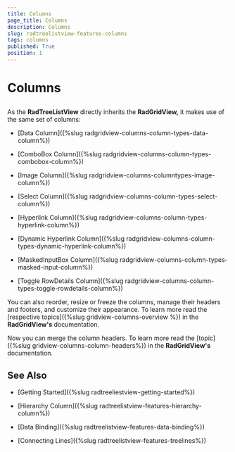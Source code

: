 ```yaml
---
title: Columns
page_title: Columns
description: Columns
slug: radtreelistview-features-columns
tags: columns
published: True
position: 1
---
```


# Columns



## 

As the __RadTreeListView__ directly inherits the __RadGridView,__ it makes use of the same set of columns:

* [Data Column]({%slug radgridview-columns-column-types-data-column%})

* [ComboBox Column]({%slug radgridview-columns-column-types-combobox-column%})

* [Image Column]({%slug radgridview-columns-columntypes-image-column%})

* [Select Column]({%slug radgridview-columns-column-types-select-column%})

* [Hyperlink Column]({%slug radgridview-columns-column-types-hyperlink-column%})

* [Dynamic Hyperlink Column]({%slug radgridview-columns-column-types-dynamic-hyperlink-column%})

* [MaskedInputBox Column]({%slug radgridview-columns-column-types-masked-input-column%})

* [Toggle RowDetails Column]({%slug radgridview-columns-column-types-toggle-rowdetails-column%})

You can also reorder, resize or freeze the columns, manage their headers and footers, and customize their appearance. To learn more read the [respective topics]({%slug gridview-columns-overview %}) in the __RadGridView's__ documentation.



Now you can merge the column headers. To learn more read the [topic]({%slug gridview-columns-column-headers%}) in the __RadGridView's__ documentation.
        

## See Also

 * [Getting Started]({%slug radtreeliestview-getting-started%})

 * [Hierarchy Column]({%slug radtreelistview-features-hierarchy-column%})

 * [Data Binding]({%slug radtreelistview-features-data-binding%})

 * [Connecting Lines]({%slug radtreelistview-features-treelines%})
